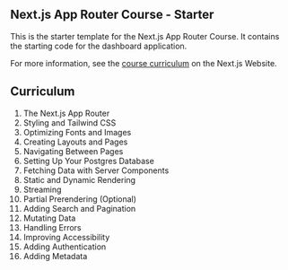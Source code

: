 ## Next.js App Router Course - Starter

This is the starter template for the Next.js App Router Course. It contains the starting code for the dashboard application.

For more information, see the [course curriculum](https://nextjs.org/learn) on the Next.js Website.

## Curriculum

1. The Next.js App Router
2. Styling and Tailwind CSS
3. Optimizing Fonts and Images
4. Creating Layouts and Pages
5. Navigating Between Pages
6. Setting Up Your Postgres Database
7. Fetching Data with Server Components
8. Static and Dynamic Rendering
9. Streaming
10. Partial Prerendering (Optional)
11. Adding Search and Pagination
12. Mutating Data
13. Handling Errors
14. Improving Accessibility
15. Adding Authentication
16. Adding Metadata
